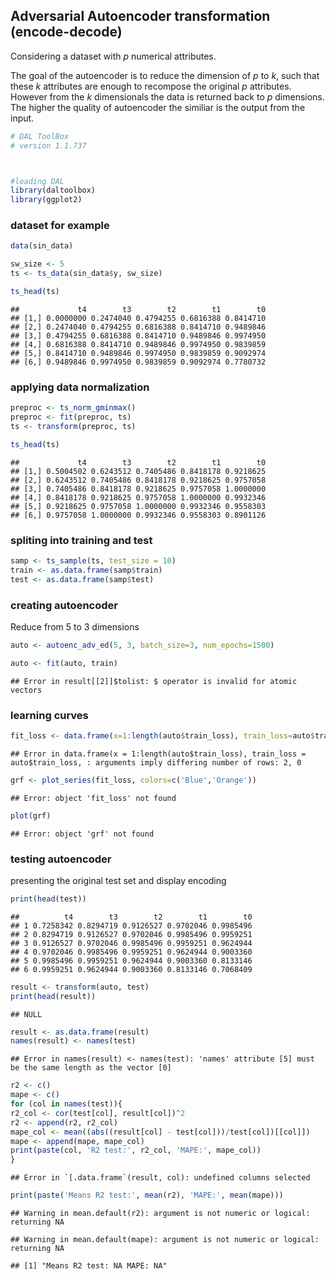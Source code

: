 ## Adversarial Autoencoder transformation (encode-decode)

Considering a dataset with $p$ numerical attributes. 

The goal of the autoencoder is to reduce the dimension of $p$ to $k$, such that these $k$ attributes are enough to recompose the original $p$ attributes. However from the $k$ dimensionals the data is returned back to $p$ dimensions. The higher the quality of autoencoder the similiar is the output from the input. 


``` r
# DAL ToolBox
# version 1.1.737



#loading DAL
library(daltoolbox)
library(ggplot2)
```

### dataset for example 


``` r
data(sin_data)

sw_size <- 5
ts <- ts_data(sin_data$y, sw_size)

ts_head(ts)
```

```
##             t4        t3        t2        t1        t0
## [1,] 0.0000000 0.2474040 0.4794255 0.6816388 0.8414710
## [2,] 0.2474040 0.4794255 0.6816388 0.8414710 0.9489846
## [3,] 0.4794255 0.6816388 0.8414710 0.9489846 0.9974950
## [4,] 0.6816388 0.8414710 0.9489846 0.9974950 0.9839859
## [5,] 0.8414710 0.9489846 0.9974950 0.9839859 0.9092974
## [6,] 0.9489846 0.9974950 0.9839859 0.9092974 0.7780732
```

### applying data normalization


``` r
preproc <- ts_norm_gminmax()
preproc <- fit(preproc, ts)
ts <- transform(preproc, ts)

ts_head(ts)
```

```
##             t4        t3        t2        t1        t0
## [1,] 0.5004502 0.6243512 0.7405486 0.8418178 0.9218625
## [2,] 0.6243512 0.7405486 0.8418178 0.9218625 0.9757058
## [3,] 0.7405486 0.8418178 0.9218625 0.9757058 1.0000000
## [4,] 0.8418178 0.9218625 0.9757058 1.0000000 0.9932346
## [5,] 0.9218625 0.9757058 1.0000000 0.9932346 0.9558303
## [6,] 0.9757058 1.0000000 0.9932346 0.9558303 0.8901126
```

### spliting into training and test


``` r
samp <- ts_sample(ts, test_size = 10)
train <- as.data.frame(samp$train)
test <- as.data.frame(samp$test)
```

### creating autoencoder
Reduce from 5 to 3 dimensions


``` r
auto <- autoenc_adv_ed(5, 3, batch_size=3, num_epochs=1500)

auto <- fit(auto, train)
```

```
## Error in result[[2]]$tolist: $ operator is invalid for atomic vectors
```

### learning curves


``` r
fit_loss <- data.frame(x=1:length(auto$train_loss), train_loss=auto$train_loss,val_loss=auto$val_loss)
```

```
## Error in data.frame(x = 1:length(auto$train_loss), train_loss = auto$train_loss, : arguments imply differing number of rows: 2, 0
```

``` r
grf <- plot_series(fit_loss, colors=c('Blue','Orange'))
```

```
## Error: object 'fit_loss' not found
```

``` r
plot(grf)
```

```
## Error: object 'grf' not found
```

### testing autoencoder
presenting the original test set and display encoding


``` r
print(head(test))
```

```
##          t4        t3        t2        t1        t0
## 1 0.7258342 0.8294719 0.9126527 0.9702046 0.9985496
## 2 0.8294719 0.9126527 0.9702046 0.9985496 0.9959251
## 3 0.9126527 0.9702046 0.9985496 0.9959251 0.9624944
## 4 0.9702046 0.9985496 0.9959251 0.9624944 0.9003360
## 5 0.9985496 0.9959251 0.9624944 0.9003360 0.8133146
## 6 0.9959251 0.9624944 0.9003360 0.8133146 0.7068409
```

``` r
result <- transform(auto, test)
print(head(result))
```

```
## NULL
```


``` r
result <- as.data.frame(result)
names(result) <- names(test)
```

```
## Error in names(result) <- names(test): 'names' attribute [5] must be the same length as the vector [0]
```

``` r
r2 <- c()
mape <- c()
for (col in names(test)){
r2_col <- cor(test[col], result[col])^2
r2 <- append(r2, r2_col)
mape_col <- mean((abs((result[col] - test[col]))/test[col])[[col]])
mape <- append(mape, mape_col)
print(paste(col, 'R2 test:', r2_col, 'MAPE:', mape_col))
}
```

```
## Error in `[.data.frame`(result, col): undefined columns selected
```

``` r
print(paste('Means R2 test:', mean(r2), 'MAPE:', mean(mape)))
```

```
## Warning in mean.default(r2): argument is not numeric or logical: returning NA
```

```
## Warning in mean.default(mape): argument is not numeric or logical: returning NA
```

```
## [1] "Means R2 test: NA MAPE: NA"
```

